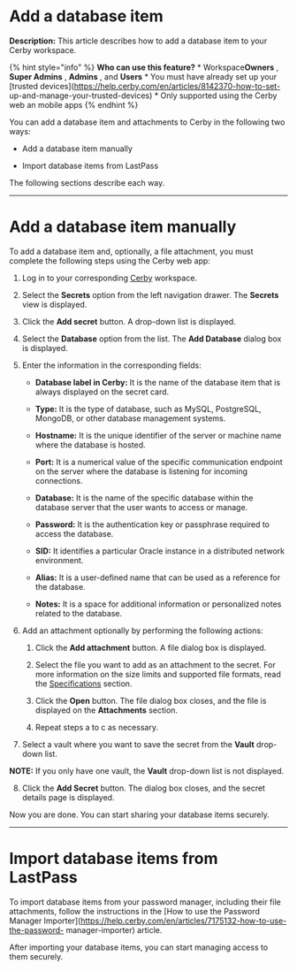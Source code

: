 # Add a database item

**Description:** This article describes how to add a database item to your Cerby workspace.

{% hint style="info" %} **Who can use this feature?** * Workspace**Owners** ,
**Super Admins** , **Admins** , and **Users** * You must have already set up
your [trusted devices](https://help.cerby.com/en/articles/8142370-how-to-set-
up-and-manage-your-trusted-devices) * Only supported using the Cerby web an
mobile apps {% endhint %}

You can add a database item and attachments to Cerby in the following two
ways:

  * Add a database item manually

  * Import database items from LastPass

The following sections describe each way.

* * *

# Add a database item manually

To add a database item and, optionally, a file attachment, you must complete
the following steps using the Cerby web app:

  1. Log in to your corresponding [Cerby](https://app.cerby.com/) workspace.

  2. Select the **Secrets** option from the left navigation drawer. The **Secrets** view is displayed.

  3. Click the **Add secret** button. A drop-down list is displayed.

  4. Select the **Database** option from the list. The **Add Database** dialog box is displayed.

  5. Enter the information in the corresponding fields:

     * **Database label in Cerby:** It is the name of the database item that is always displayed on the secret card.

     * **Type:** It is the type of database, such as MySQL, PostgreSQL, MongoDB, or other database management systems.

     * **Hostname:** It is the unique identifier of the server or machine name where the database is hosted.

     * **Port:** It is a numerical value of the specific communication endpoint on the server where the database is listening for incoming connections.

     * **Database:** It is the name of the specific database within the database server that the user wants to access or manage.

     * **Password:** It is the authentication key or passphrase required to access the database. 

     * **SID:** It identifies a particular Oracle instance in a distributed network environment.

     * **Alias:** It is a user-defined name that can be used as a reference for the database. 

     * **Notes:** It is a space for additional information or personalized notes related to the database.

  6. Add an attachment optionally by performing the following actions:

     1. Click the **Add attachment** button. A file dialog box is displayed.

     2. Select the file you want to add as an attachment to the secret. For more information on the size limits and supported file formats, read the [Specifications](https://help.cerby.com/en/articles/7216784-explore-secrets#h_4d6ff4fb5e) section.

     3. Click the **Open** button. The file dialog box closes, and the file is displayed on the **Attachments** section.

     4. Repeat steps a to c as necessary.

  7. Select a vault where you want to save the secret from the **Vault** drop-down list.

**NOTE:** If you only have one vault, the **Vault** drop-down list is not
displayed.

  8. Click the **Add Secret** button. The dialog box closes, and the secret details page is displayed.

Now you are done. You can start sharing your database items securely.

* * *

# Import database items from LastPass

To import database items from your password manager, including their file
attachments, follow the instructions in the [How to use the Password Manager
Importer](https://help.cerby.com/en/articles/7175132-how-to-use-the-password-
manager-importer) article.

After importing your database items, you can start managing access to them
securely.

